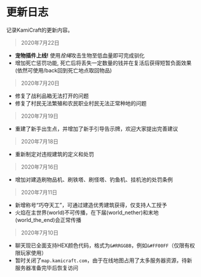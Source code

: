 # 更新日志

记录KamiCraft的更新内容。

> 2020年7月22日

- **宠物插件上线!** 使用*拴绳*攻击生物至低血量即可完成驯化
- 增加死亡惩罚功能, 死亡后将丢失一定数量的钱并在复活后获得短暂负面效果 (依然可使用/back回到死亡地点取回物品)

> 2020年7月20日

- 修复了战利品箱无法打开的问题
- 修复了村民无法繁殖和农民职业村民无法正常种地的问题

> 2020年7月19日

- 重建了新手出生点，并增加了新手引导告示牌，欢迎大家提出完善建议

> 2020年7月18日

- 重新制定对违规建筑的定义和处罚

> 2020年7月16日

- 增加对建造刷物品机、刷铁塔、刷怪塔、钓鱼机、挂机池的处罚条例

> 2020年7月11日

- 新增称号“巧夺天工”，可通过建造优秀建筑获得，仅支持人工授予
- 火焰在主世界(world)不可传播，在下届(world_nether)和末地(world_the_end)会正常传播

> 2020年7月10日

- 聊天现已全面支持HEX颜色代码，格式为`&#RRGGBB`，例如`&#FF00FF`（仅限有权限玩家使用）
- 暂时关闭了`map.kamicraft.com`，由于在线地图占用了太多服务器资源，待新服务器准备完毕后恢复访问
